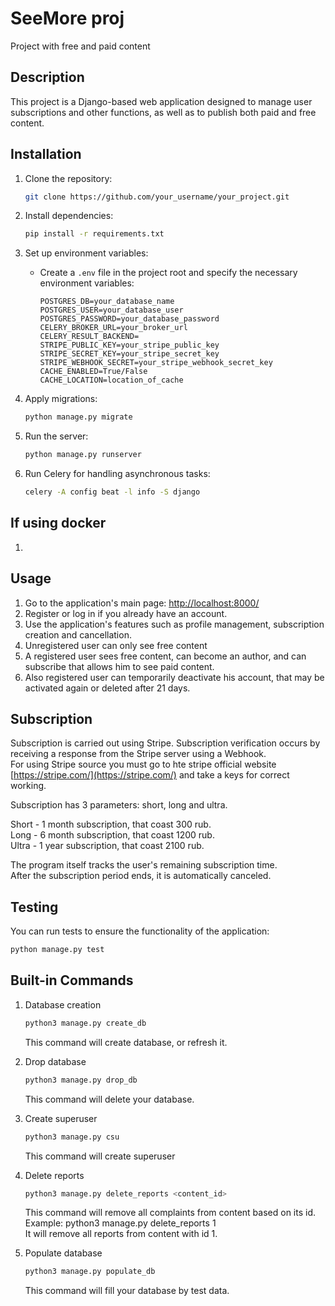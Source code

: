 # SeeMore proj

Project with free and paid content

## Description

This project is a Django-based web application designed to manage user subscriptions and other functions, as well as to publish both paid and free content.

## Installation

1. Clone the repository:

    ```bash
    git clone https://github.com/your_username/your_project.git
    ```

2. Install dependencies:

    ```bash
    pip install -r requirements.txt
    ```

3. Set up environment variables:

    - Create a `.env` file in the project root and specify the necessary environment variables:

        ```
        POSTGRES_DB=your_database_name
        POSTGRES_USER=your_database_user
        POSTGRES_PASSWORD=your_database_password
        CELERY_BROKER_URL=your_broker_url
        CELERY_RESULT_BACKEND=
        STRIPE_PUBLIC_KEY=your_stripe_public_key
        STRIPE_SECRET_KEY=your_stripe_secret_key
        STRIPE_WEBHOOK_SECRET=your_stripe_webhook_secret_key
        CACHE_ENABLED=True/False
        CACHE_LOCATION=location_of_cache
        ```

4. Apply migrations:

    ```bash
    python manage.py migrate
    ```

5. Run the server:

    ```bash
    python manage.py runserver
    ```

6. Run Celery for handling asynchronous tasks:

    ```bash
    celery -A config beat -l info -S django
    ```

## If using docker

1. 

## Usage

1. Go to the application's main page: [http://localhost:8000/](http://localhost:8000/)
2. Register or log in if you already have an account.
3. Use the application's features such as profile management, subscription creation and cancellation.
4. Unregistered user can only see free content
5. A registered user sees free content, can become an author, and can subscribe that allows him to see paid content.
6. Also registered user can temporarily deactivate his account, that may be activated again or deleted after 21 days.  


## Subscription

Subscription is carried out using Stripe. Subscription verification occurs by receiving a response from the Stripe server using a Webhook.  
For using Stripe source you must go to hte stripe official website [https://stripe.com/](https://stripe.com/) and take a keys for correct working.  

Subscription has 3 parameters: short, long and ultra.  

Short - 1 month subscription, that coast 300 rub.  
Long - 6 month subscription, that coast 1200 rub.  
Ultra - 1 year subscription, that coast 2100 rub.

The program itself tracks the user's remaining subscription time.  
After the subscription period ends, it is automatically canceled.


## Testing

You can run tests to ensure the functionality of the application:

```bash
python manage.py test
```

## Built-in Commands

1. Database creation

      ```bash
      python3 manage.py create_db
      ```
   This command will create database, or refresh it.

2. Drop database

      ```bash
      python3 manage.py drop_db
      ```
   This command will delete your database.

3. Create superuser

     ```bash
     python3 manage.py csu 
     ```
   This command will create superuser

4. Delete reports

      ```bash 
      python3 manage.py delete_reports <content_id>
      ```
   This command will remove all complaints from content based on its id.  
   Example: python3 manage.py delete_reports 1  
   It will remove all reports from content with id 1.

5. Populate database

      ```bash
      python3 manage.py populate_db
      ```
   This command will fill your database by test data.